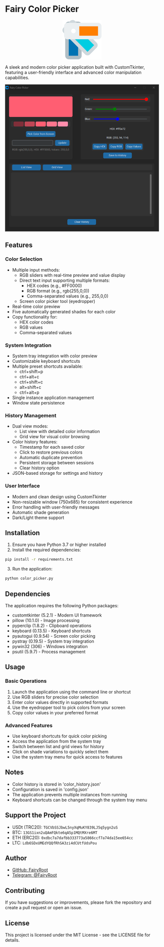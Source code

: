 # Fairy Color Picker

<div align="center">
  <img src="imgs/color_picker.png" alt="Fairy Color Picker Logo" width="128" height="128">
</div>

A sleek and modern color picker application built with CustomTkinter, featuring a user-friendly interface and advanced color manipulation capabilities.

<div align="center">
  <img src="imgs/main_window.png" alt="Main Window Screenshot" width="600">
</div>

## Features

### Color Selection

- Multiple input methods:
  - RGB sliders with real-time preview and value display
  - Direct text input supporting multiple formats:
    - HEX codes (e.g., #FF0000)
    - RGB format (e.g., rgb(255,0,0))
    - Comma-separated values (e.g., 255,0,0)
  - Screen color picker tool (eyedropper)
- Real-time color preview
- Five automatically generated shades for each color
- Copy functionality for:
  - HEX color codes
  - RGB values
  - Comma-separated values

### System Integration

- System tray integration with color preview
- Customizable keyboard shortcuts
- Multiple preset shortcuts available:
  - ctrl+shift+p
  - ctrl+alt+c
  - ctrl+shift+c
  - alt+shift+c
  - ctrl+alt+p
- Single instance application management
- Window state persistence

### History Management

- Dual view modes:
  - List view with detailed color information
  - Grid view for visual color browsing
- Color history features:
  - Timestamp for each saved color
  - Click to restore previous colors
  - Automatic duplicate prevention
  - Persistent storage between sessions
  - Clear history option
- JSON-based storage for settings and history

### User Interface

- Modern and clean design using CustomTkinter
- Non-resizable window (750x685) for consistent experience
- Error handling with user-friendly messages
- Automatic shade generation
- Dark/Light theme support

## Installation

1. Ensure you have Python 3.7 or higher installed
2. Install the required dependencies:

```bash
pip install -r requirements.txt
```

3. Run the application:

```bash
python color_picker.py
```

## Dependencies

The application requires the following Python packages:

- customtkinter (5.2.1) - Modern UI framework
- pillow (10.1.0) - Image processing
- pyperclip (1.8.2) - Clipboard operations
- keyboard (0.13.5) - Keyboard shortcuts
- pyautogui (0.9.54) - Screen color picking
- pystray (0.19.5) - System tray integration
- pywin32 (306) - Windows integration
- psutil (5.9.7) - Process management

## Usage

### Basic Operations

1. Launch the application using the command line or shortcut
2. Use RGB sliders for precise color selection
3. Enter color values directly in supported formats
4. Use the eyedropper tool to pick colors from your screen
5. Copy color values in your preferred format

### Advanced Features

- Use keyboard shortcuts for quick color picking
- Access the application from the system tray
- Switch between list and grid views for history
- Click on shade variations to quickly select them
- Use the system tray menu for quick access to features

## Notes

- Color history is stored in 'color_history.json'
- Configuration is saved in 'config.json'
- The application prevents multiple instances from running
- Keyboard shortcuts can be changed through the system tray menu

## Support the Project

- USDt (TRC20): `TGCVbSSJbwL5nyXqMuKY839LJ5q5ygn2uS`
- BTC: `13GS1ixn2uQAmFQkte6qA5p1MQtMXre6MT`
- ETH (ERC20): `0xdbc7a7dafbb333773a5866ccf7a74da15ee654cc`
- LTC: `Ldb6SDxUMEdYQQfRhSA3zi4dCUtfUdsPou`

## Author

- [GitHub: FairyRoot](https://github.com/fairy-root)
- [Telegram: @FairyRoot](https://t.me/FairyRoot)

## Contributing

If you have suggestions or improvements, please fork the repository and create a pull request or open an issue.

## License

This project is licensed under the MIT License - see the LICENSE file for details.
